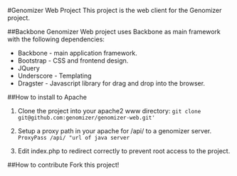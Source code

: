 #Genomizer Web Project
This project is the web client for the Genomizer project.

##Backbone
Genomizer Web project uses Backbone as main framework with the following dependencies:
* Backbone - main application framework.
* Bootstrap - CSS and frontend design.
* JQuery
* Underscore - Templating
* Dragster - Javascript library for drag and drop into the browser.

##How to install to Apache
1. Clone the project into your apache2 www directory:
`git clone git@github.com:genomizer/genomizer-web.git'`

2. Setup a proxy path in your apache for /api/ to a genomizer server.
`ProxyPass /api/ "url of java server`

3. Edit index.php to redirect correctly to prevent root access to the project.

##How to contribute
Fork this project!
